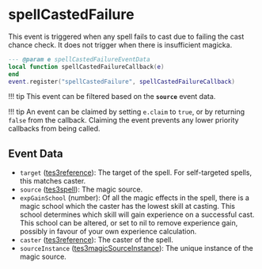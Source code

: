 # spellCastedFailure

This event is triggered when any spell fails to cast due to failing the cast chance check. It does not trigger when there is insufficient magicka.

```lua
--- @param e spellCastedFailureEventData
local function spellCastedFailureCallback(e)
end
event.register("spellCastedFailure", spellCastedFailureCallback)
```

!!! tip
	This event can be filtered based on the **`source`** event data.

!!! tip
	An event can be claimed by setting `e.claim` to `true`, or by returning `false` from the callback. Claiming the event prevents any lower priority callbacks from being called.

## Event Data

* `target` ([tes3reference](../../types/tes3reference)): The target of the spell. For self-targeted spells, this matches caster.
* `source` ([tes3spell](../../types/tes3spell)): The magic source.
* `expGainSchool` (number): Of all the magic effects in the spell, there is a magic school which the caster has the lowest skill at casting. This school determines which skill will gain experience on a successful cast. This school can be altered, or set to nil to remove experience gain, possibly in favour of your own experience calculation.
* `caster` ([tes3reference](../../types/tes3reference)): The caster of the spell.
* `sourceInstance` ([tes3magicSourceInstance](../../types/tes3magicSourceInstance)): The unique instance of the magic source.

